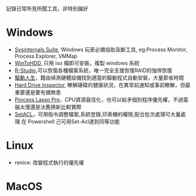 記錄日常所見所聞工具，非特別偏好

# Windows
- [Sysinternals Suite](https://docs.microsoft.com/en-us/sysinternals/downloads/sysinternals-suite), Windows 玩家必備協助及斷工具, eg:Process Monitor, Process Explorer, VMMap
- [WinToHDD](https://www.easyuefi.com/wintohdd/index.html), 只用 iso 檔即可安裝，複製 windows 系統
- [R-Studio](https://www.r-studio.com/),可以恢復各種檔案系統，唯一完全支援恢復RAID的強悍恢復
- [驅動人生](http://zh.160.com/)，籍由偵測硬體設備找到適當的驅動程式自動安裝，大量節省時間
- [Hard Drive Inspector](http://www.altrixsoft.com/en/hddinsp/), 瞭解硬碟的健康狀況，在異常前通知或事前瞭解，但最重要還是要有備無患
- [Process Lasso Pro](https://bitsum.com/)，CPU資源最佳化，也可以給矛個別程序優先權，不過電腦太慢還是汰舊换新比較實際
- [SetACL](https://helgeklein.com/setacl/)，可用指令調整檔案,系統登錄,印表機的權限,配合批次處理可大量處理.在 Powershell 己可用Set-Acl達到同等功能

# Linux
- renice: 改變程式執行的優先權

# MacOS
